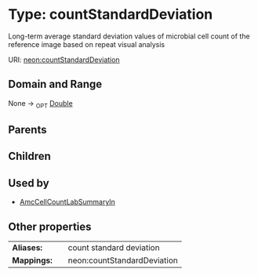 
# Type: countStandardDeviation


Long-term average standard deviation values of microbial cell count of the reference image based on repeat visual analysis

URI: [neon:countStandardDeviation](https://data.neonscience.org/countStandardDeviation)


## Domain and Range

None ->  <sub>OPT</sub> [Double](types/Double.md)

## Parents


## Children


## Used by

 * [AmcCellCountLabSummaryIn](AmcCellCountLabSummaryIn.md)

## Other properties

|  |  |  |
| --- | --- | --- |
| **Aliases:** | | count standard deviation |
| **Mappings:** | | neon:countStandardDeviation |

